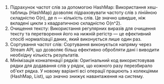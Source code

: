 1. Підрахунок частот слів за допомогою HashMap:
Використання хеш-таблиць (HashMap) дозволяє підраховувати частоту слів з лінійною складністю O(n), 
де n — кількість слів. Це значно швидше, ніж вкладені цикли з квадратичною складністю O(n^2).
2. Очищення тексту:
Використання регулярних виразів для очищення тексту та перетворення його на нижній регістр 
— це ефективний спосіб нормалізації даних, який виконується лише один раз.
3. Сортування частот слів:
Сортування виконується напряму через Stream API,
що дозволяє більш ефективно обробляти дані і виводити необхідну кількість результатів.
4. Мінімізація конкатенації рядків:
Оригінальний код використовував рядки для додавання слів у рядок, 
що кожного разу перезбирало об'єкт рядка. 
У новому варіанті всі операції працюють з колекціями (HashMap, List), що значно знижує навантаження на систему.